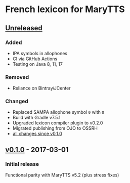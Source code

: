 French lexicon for MaryTTS
==========================

[Unreleased]
------------

### Added

- IPA symbols in allophones
- CI via GitHub Actions
- Testing on Java 8, 11, 17

### Removed

- Reliance on Bintray/JCenter

### Changed

- Replaced SAMPA allophone symbol `0` with `O`
- Build with Gradle v7.5.1
- Upgraded lexicon compiler plugin to v0.2.0
- Migrated publishing from OJO to OSSRH
- [all changes since v0.1.0]

[v0.1.0] - 2017-03-01
---------------------

### Initial release

Functional parity with MaryTTS v5.2 (plus stress fixes)

[Unreleased]: https://github.com/marytts/marytts-lexicon-fr/tree/master
[all changes since v0.1.0]: https://github.com/marytts/marytts-lexicon-fr/compare/v0.1.0...HEAD
[v0.1.0]: https://github.com/marytts/marytts-lexicon-fr/releases/tag/v0.1.0
